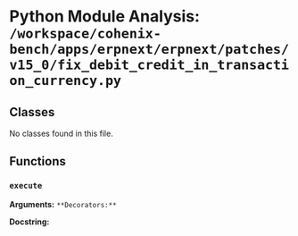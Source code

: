 # Python Module Analysis: `/workspace/cohenix-bench/apps/erpnext/erpnext/patches/v15_0/fix_debit_credit_in_transaction_currency.py`

## Classes

No classes found in this file.


## Functions

### `execute`
**Arguments:** ``
**Decorators:** ``

**Docstring:**
```

```

